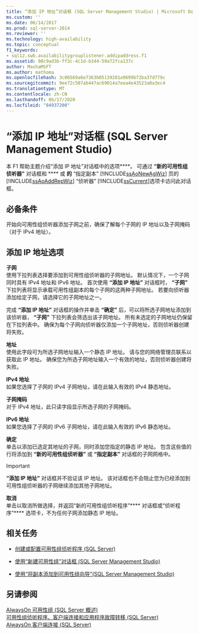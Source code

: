 ```yaml
---
title: “添加 IP 地址”对话框 (SQL Server Management Studio) | Microsoft Docs
ms.custom: ''
ms.date: 06/14/2017
ms.prod: sql-server-2014
ms.reviewer: ''
ms.technology: high-availability
ms.topic: conceptual
f1_keywords:
- sql12.swb.availabilitygrouplistener.addipaddress.f1
ms.assetid: 98c9ad3b-ff3c-4c1d-b344-59a72fca137c
author: MashaMSFT
ms.author: mathoma
ms.openlocfilehash: 3c06569a6e7363b05139281a9699b72ba37d779c
ms.sourcegitcommit: 9ee72c507ab447ac69014a7eea4e43523a0a3ec4
ms.translationtype: MT
ms.contentlocale: zh-CN
ms.lasthandoff: 06/17/2020
ms.locfileid: "84937200"
---
```

# <a name="add-ip-address-dialog-box-sql-server-management-studio"></a>“添加 IP 地址”对话框 (SQL Server Management Studio)
  本 F1 帮助主题介绍“添加 IP 地址”对话框中的选项****。 可通过 **“新的可用性组侦听器”** 对话框和 **** 或 **的** “指定副本” [!INCLUDE[ssAoNewAgWiz](../../../includes/ssaonewagwiz-md.md)] 页的 [!INCLUDE[ssAoAddRepWiz](../../../includes/ssaoaddrepwiz-md.md)] “侦听器” [!INCLUDE[ssCurrent](../../../includes/sscurrent-md.md)]选项卡访问此对话框。  
  
## <a name="prerequisites"></a>必备条件  
 开始向可用性组侦听器添加子网之前，确保了解每个子网的 IP 地址以及子网掩码（对于 IPv4 地址）。  
  
##  <a name="add-ip-address-options"></a><a name="PageOptions"></a>添加 IP 地址选项  
 **子网**  
 使用下拉列表选择要添加到可用性组侦听器的子网地址。 默认情况下，一个子网同时具有 IPv4 地址和 IPv6 地址。 首次使用 **“添加 IP 地址”** 对话框时， **“子网”** 下拉列表将显示承载可用性组副本的每个子网的这两种子网地址。 若要向侦听器添加给定子网，请选择它的子网地址之一。  
  
 完成 **“添加 IP 地址”** 对话框的操作并单击 **“确定”** 后，可以将所选子网地址添加到该侦听器， **“子网”** 下拉列表会筛选出该子网地址。 所有未选定的子网地址仍保留在下拉列表中。 确保为每个子网向侦听器仅添加一个子网地址，否则侦听器创建将失败。  
  
 **地址**  
 使用此字段可为所选子网地址输入一个静态 IP 地址。 请与您的网络管理员联系以获取此 IP 地址。 确保您为所选子网地址输入一个有效的地址，否则侦听器创建将失败。  
  
 **IPv4 地址**  
 如果您选择了子网的 IPv4 子网地址，请在此输入有效的 IPv4 静态地址。  
  
 **子网掩码**  
 对于 IPv4 地址，此只读字段显示所选子网的子网掩码。  
  
 **IPv6 地址**  
 如果您选择了子网的 IPv6 子网地址，请在此输入有效的 IPv6 静态地址。  
  
 **确定**  
 单击以添加已选定其地址的子网，同时添加您指定的静态 IP 地址。 包含这些值的行将添加到 **“新的可用性组侦听器”** 或 **“指定副本”** 对话框的子网网格中。  
  
> [!IMPORTANT]  
>  **“添加 IP 地址”** 对话框并不验证该 IP 地址。 该对话框也不会阻止您为已经添加到可用性组侦听器的子网继续添加其他子网地址。  
  
 **取消**  
 单击以取消所做选择，并返回“新的可用性组侦听程序”**** 对话框或“侦听程序”**** 选项卡，不为任何子网添加静态 IP 地址。  
  
  
##  <a name="related-tasks"></a><a name="RelatedTasks"></a> 相关任务  
  
-   [创建或配置可用性组侦听程序 (SQL Server)](create-or-configure-an-availability-group-listener-sql-server.md)  
  
-   [使用“新建可用性组”对话框 (SQL Server Management Studio)](use-the-new-availability-group-dialog-box-sql-server-management-studio.md)  
  
-   [使用“将副本添加到可用性组向导”(SQL Server Management Studio)](use-the-add-replica-to-availability-group-wizard-sql-server-management-studio.md)  
  
  
## <a name="see-also"></a>另请参阅  
 [AlwaysOn 可用性组 &#40;SQL Server 概述&#41;](overview-of-always-on-availability-groups-sql-server.md)   
 [可用性组侦听程序、客户端连接和应用程序故障转移 &#40;SQL Server&#41;](../../listeners-client-connectivity-application-failover.md)   
 [AlwaysOn 客户端连接 (SQL Server)](always-on-client-connectivity-sql-server.md)  
  
  
